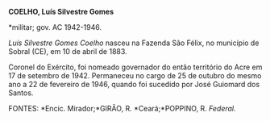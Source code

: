 **COELHO, Luís Silvestre Gomes**

\*militar; gov. AC 1942-1946.

*Luís Silvestre Gomes Coelho* nasceu na Fazenda São Félix, no município
de Sobral (CE), em 10 de abril de 1883.

Coronel do Exército, foi nomeado governador do então território do Acre
em 17 de setembro de 1942. Permaneceu no cargo de 25 de outubro do mesmo
ano a 22 de fevereiro de 1946, quando foi sucedido por José Guiomard dos
Santos.

FONTES: *Encic. Mirador;*GIRÃO, R. *Ceará;*POPPINO, R. *Federal.*

 
